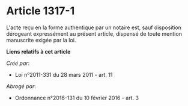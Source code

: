 # Article 1317-1

L'acte reçu en la forme authentique par un notaire est, sauf disposition dérogeant expressément au présent article, dispensé
de toute mention manuscrite exigée par la loi.

**Liens relatifs à cet article**

_Créé par_:

  - Loi n°2011-331 du 28 mars 2011 - art. 11

_Abrogé par_:

  - Ordonnance n°2016-131 du 10 février 2016 - art. 3
